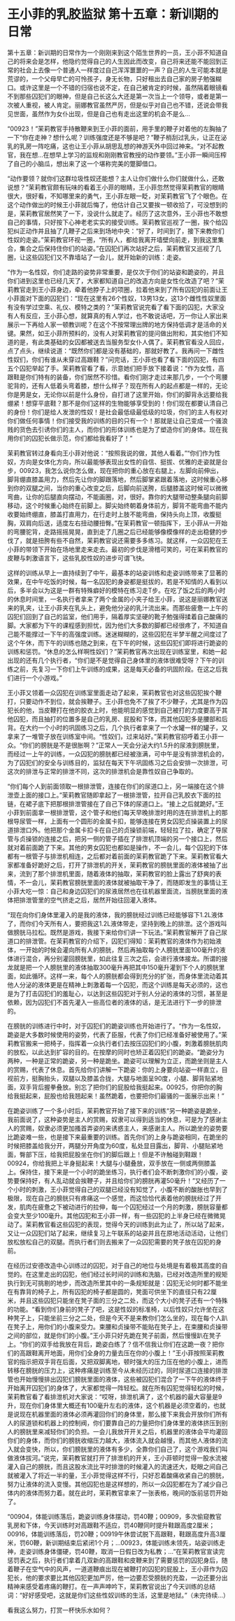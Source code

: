 # 王小菲的乳胶监狱 第十五章：新训期的日常

第十五章：新训期的日常作为一个刚刚来到这个陌生世界的一员，王小菲不知道自己的将来会是怎样，他隐约觉得自己的人生因此而改变，自己将来还能不能回到正常的社会上去像一个普通人一样度过自己浑浑噩噩的一声？自己的人生可能本就是荒谬的，一个父母早亡的可怜孩子，身无长物，只好租出去自己家的房子勉强糊口。或许这里是一个不错的归宿也说不定，在自己被肯定的时候，虽然隔着眼镜看不到那些囚犯们的眼神，但是自己长这么大还是第一次当上一个领导，或者是第一次被人重视，被人肯定。丽娜教官虽然严厉，但是似乎对自己也不错，还说会带我见世面，虽然作为女仆出现，但是自己也有走出这里的机会不是么…

“00923！”茉莉教官手持散鞭来到王小菲的面前，用手里的鞭子对着他的左胸抽了一下“你在走神？想什么呢？训练强度还是不够是吧？”鞭子梢刮过乳头，让正在泌乳的乳房一阵吃痛，这也让王小菲从胡思乱想的神游天外中回过神来。“对不起教官，我在想…在想早上学习的监规和刚刚教官教授的动作要领。”王小菲一瞬间压榨了自己的小脑瓜，想出来了这一个堪称完美的蹩脚借口。

“动作要领？就你们这群垃圾性奴还能想？主人让你们做什么你们就做什么，还敢说想？”茉莉教官颇有玩味的看着王小菲的眼睛，王小菲忽然觉得茉莉教官的眼睛很大，很好看，不知哪里来的勇气，王小菲左眼一眨，对茉莉教官飞了个眼色。在这个动作做出的时候王小菲就后悔了，他估计自己又要挨一顿收拾了，可没想到的是，茉莉教官居然笑了一下，没说什么就走了。经历了这次意外，王小菲也不敢想自己的事情，只好按下心神老老实实的接受训练。茉莉教官巡视了一圈，挨个给囚犯纠正动作并且抽了几鞭子之后来到场地中央：“好了，时间到了，接下来教你们性奴的走姿。”茉莉教官环视一圈，“所有人，都给我离开墙壁向前走，到我这里集合，集合之后保持住你们的站姿。”在囚犯们再次站好之后，茉莉教官又巡视了几圈，让这些囚犯们又不靠墙站了一会儿，就开始新的训练：走姿。

“作为一名性奴，你们走路的姿势非常重要，是仅次于你们的站姿和跪姿的，并且你们进到这里也已经几天了，大家都知道自己的改造方向是女性化改造了吧？”茉莉教官走到王小菲身边，牵着他脖子上的项圈，拉着他来到了所有囚犯的前面让王小菲面对下面的囚犯们：“现在这里有26个性奴，13男13女，这13个雌性性奴里面有没有学过空乘、礼仪、模特之类的？”茉莉教官说完看了看下面的囚犯，大家没有人有反应，王小菲心想，就算真的有人学过，也不敢说话吧，万一你让人家出来展示一下再给人家一顿教训呢？在这个不按常理出牌的地方保持低调才是活命的关键。果然，如王小菲所预料的，没有人对茉莉教官的提问做出附和，其实他们不知道的是，有此类基础的女囚都被送去当服务型女仆人偶了。茉莉教官看没人回应，点了点头，继续说道：“既然你们都是没有基础的，那就好教了。我再问一下雌性性奴们，你们有谁从未穿过高跟鞋？”问完话，王小菲也看了看下面的囚犯，有四五个囚犯举起了手。茉莉教官看了看，示意她们把手放下接着说：“作为女性，高跟鞋是你们特有的装备，你们居然不珍惜。看你们刚才走过来那几步，一个个弯腰驼背的，还有人低着头弯着膝，想什么样子？现在所有人的起点都是一样的，无论你是男是女，无论你以前是什么身份，自打进了这里开始，你们的脚背永远要给我绷紧！想穿平底鞋？那不是你们这样的生物能够享受到的！你们现在都要认清自己的身份！你们是给人发泄的性奴！是社会最低级最低级的垃圾，你们的主人有权对你们做任何事情！你们接受我的训练的目的只有一个！那就是让自己变成一个骚浪贱的货色去引诱你们的主人，而你们的形体训练也是为了塑造你们的身体。现在我用你们的囚犯长做示范，你们都给我看好了！”

茉莉教官转过身看向王小菲对他说：“按照我说的做，其他人看着。”“你们作为性奴，方向是女体化方向，所以最能够表现出女性的自信、挺拔、优雅的走姿就是台步，00923，我怎么说你怎么做，现在把你的重心放在右腿上，左脚向前伸出，脚背绷直膝盖用力，然后先让你的脚跟落地，然后脚掌紧跟着落地，这时候重心移到你的双腿之间，当你的重心改变之后，后脚向前送胯，后腿膝盖这时候可以微微弯曲，让你的后腿直向摆动，不能画圈，对，很好。靠你的大腿带动整条腿向前脚移动，这个时候重心始终在前脚上。脚尖始终朝着身体前方，脚背不能弯曲不能内收要始终绷直，膝盖打直用力，在行走时上肢不能弯曲，保持头向上顶，收腹挺胸，双肩向后送，适度左右扭动腰扭臀。”在茉莉教官一顿指挥下，王小菲从一开始的弯腰驼背，走路摇摇晃晃，直到走了几圈之后已经能够像模像样的走出稳健的步伐了，就是扭胯有些不自然，茉莉教官说还需要多多练习。就这样，一众囚犯在王小菲的带领下开始在场地里走来走去。最初的步伐是滑稽可笑的，可在茉莉教官的皮鞭与刺激语言下，这些乳胶性奴的进步可谓飞快。

这样的训练从早上一直持续到了中午，最基本的站姿训练和走姿训练带来了显著的效果，在中午吃饭的时候，每一名囚犯的身姿都是挺拔的，若是不知情的人看到以后，多半会以为这是一群有特殊癖好的模特在练习走T步。在吃了饭之后的两小时的休息时间里，一名执行者拿来了两个金属的小夹子给王小菲，说这是丽娜教官送来的乳夹，让王小菲夹在乳头上，避免他分泌的乳汁流出来。而那些疲惫一上午的囚犯们回到了自己的监室，他们用手，隔着厚实坚硬的靴子勉强得揉着自己酸痛的脚。大家都为下午的课程感到担忧，因为他们大多数的脚都已经很疼了，不知道自己能不能撑过一下午的高强度训练。迷迷糊糊的，这些囚犯在半梦半醒之间度过了这个午休，而下午的训练也随之到来，在下午的时候，这些囚犯们即将进行跪姿的训练和惩罚。“休息的怎么样啊性奴们？”茉莉教官再次出现在训练室里，和她一起出现的还有几个执行者，“你们是不是觉得自己身体里的液体很难受呀？下午的训练之前，先复习一下你们上午训练的成果，这是每天必备的巩固阶段。在这之后我们进行一个小游戏。”

王小菲又领着一众囚犯在训练室里面走动了起来，茉莉教官也对这些囚犯挨个鞭打，只要动作不到位，就会挨鞭子。王小菲也免不了挨了不少鞭子，尤其是作为囚犯长的他，当皮鞭打在他的胶衣上时，他能明显的感觉到自己被打的力度要高于其他囚犯，而且抽打的位置多是自己的乳房、屁股和下体，而其他囚犯多是腰部和后背。在大约一个小时的巩固练习之后，几个执行者拿来了一个水罐一样的罐子，又拿来了一堆管子放在训练室中间。“性奴们，过来站好。”茉莉教官招呼着王小菲一众。“你们的膀胱是不是很胀啊？”正常人一天会分泌大约1.5升的尿液到膀胱里，而经过一上午的训练，一众囚犯的膀胱都已经被涨满，可中午是没有排泄机会的，为了囚犯们的安全与训练目的，监狱在每天下午巩固练习之后会安排一次排泄，可这次的排泄与正常的排泄不同，这次的排泄机会是靠性奴自己争取的。

“你们每个人到前面领取一根排泄管，连接在你们的尿道口上，另一端接在这个排泄壶上面的接口上。”茉莉教官随即拿起了一根排泄管，拉开自己乳胶衣下面的拉链，在裙子底下把那根排泄管接在了自己下体的尿道口上。“接上之后就跪好。”王小菲到前面拿一根排泄管，这个管子和他们每天早晚排泄时用的连在排泄机上的那根导尿管一样，上面有一个圆形的金属卡扣，能够连接在男女囚犯贞操装置上的尿道排泄口外。他把那个金属卡扣卡在自己的贞操锁前端，轻轻拉了拉，确定了导尿管与贞操锁的连接之后，把另一侧的管子插在了排泄机顶端的另一个接口上，然后就对着前面跪了下来。其他的男女囚犯也都如是操作，不一会儿，每个囚犯的下体都有一根管子与排泄机相连，之后都对着前面的茉莉教官跪了下来。茉莉教官看大家都准备好跪好之后，打开了排泄机的开关，茉莉教官的膀胱里面的液体被抽了出来，流到了那个排泄机里面，随着液体的抽取，茉莉教官的脸上露出了舒爽的表情，不一会儿，茉莉教官膀胱里面的液体就被抽取干净了，而随即发生的事情让王小菲大吃一惊：自己和身边囚犯们的尿液居然也在往机器里面流，当膀胱里面的液体把排泄管里的空气挤走之后，居然开始往回灌入液体。

“现在向你们身体里灌入的是我的液体，我的膀胱经过训练已经能够容下1.2L液体了，而你们今天所有人，要把我这1.2L液体带走，坚持到晚上的排泄。这个游戏叫做膀胱马拉松。既然是游戏，我接下来给你们讲一下玩法。”茉莉教官解开了自己尿道口的排泄管。在茉莉教官的介绍下，囚犯们得知：茉莉教官的液体作为初始液体，一开始的时候会灌向所有人的膀胱，然后再抽取每个人膀胱里面100毫升的液体进行混合，再分别灌回膀胱里，如此往复三次之后，会进行液体接龙。所谓的接龙就是把一个人膀胱里的液体抽取300毫升再把其中150毫升灌到下个人的膀胱里面，如此循环。这样一来，每个人的膀胱都会得到充分的扩张，而身体里流动着其他人分泌的液体更是在精神上刺激着每一个囚犯，而这个训练是每天必须的，这也是为了打击囚犯们的羞耻心，以达到这些囚犯对于别人分泌的液体的习惯，甚至是依赖，因为囚犯们不首先灌入一些高位者的液体的话，是无法进行下一步的排泄的。

在膀胱的训练进行中时，对于囚犯们的跪姿训练也开始进行了。“作为一名性奴，跪姿是大多数时候使用的姿势，代表了臣服，代表了你们已经准备好被使用了。”茉莉教官搬来一把椅子，指挥着一众执行者们去按压囚犯们的小腹，刺激着膀胱肌肉的放松，以此达到扩容的目的。在按摩的同时也矫正着囚犯们的跪姿。“跪姿分为两种，一种是正常的跪姿，另一种是跪坐。跪姿可以理解为立正，而跪坐则是主人的赏赐，代表了休息。首先给你们讲解一下跪姿：你的上身要向站姿一样直立，目视前方，挺胸抬头，双腿以及膝盖合拢，大腿与地面呈90度，小腿、脚背贴紧地面，双手背后握拳叠放。别忘了把你们的屁股给我挺起来。00925，你把你的胸给我挺起来，屁股也给我翘起来！虽然跪着，也要把你们最骚的一面展示出来！”

在跪姿训练了一个多小时后，茉莉教官开始了接下来的训练“另一种跪姿是跪坐，我前面说了，这种姿势是主人的赏赐，奴隶可以得到适当的休息，可是为了感谢主人的赏赐，奴隶必须更加搔首弄姿的来诱惑主人，来感谢主人。所以跪坐的姿势要比跪姿难一些，也是接下来最重要的训练。首先你们的上身与跪姿相同，在跪坐的时候把膝盖给我分开，两腿分开角度为60度，私处显目露出，脚背、小腿贴紧地面，臀部下压，给我把屁股坐在你们的脚后跟上！但是不许触碰到鞋跟！00924，你给我把上半身挺起来！大腿与小腿叠放，双手放在一侧或两侧膝盖上。保持住，接下来是一个小时的跪坐练习，执行者们会不断刺激你们的小腹，姿势要保持好，有人乱动就会挨鞭子，并且给你们的膀胱再灌50毫升！”又经历了一个小时的刺激，王小菲觉得自己的双腿已经没有知觉了，小腹不断的酸胀也早到了极限，现在自己的膀胱只有疼痛这一个感觉，而这恰恰代表着他的膀胱经过了开发，肌肉在疲惫之下被动进行的拉伸，每一个囚犯经过一个月的刺激，膀胱容量都会变大至少100毫升。其他囚犯和王小菲一样，有一些囚犯的上半身已经在微微晃动了。茉莉教官看这些囚犯的表现，觉得今天的训练到此为止了，所以站了起来，又让一众囚犯们站了起来，继续复习上午联系的站姿并且在原地活动活动，让他们放松放松自己的双腿。而执行者们则去搬来了一众囚犯需要的凳子放在囚犯的身前。

在经历过安德改造中心训练过的囚犯，对于自己的地位与处境是有着极其高度的自觉的。在这里走出的囚犯，他们经过长时间的训练和洗脑，已经对改造所里的规矩执行到无可挑剔的地步，而改造所里其中的一条规矩就是：囚犯无论何时都不能坐在有靠背的椅子上，所有囚犯的椅子都是圆的，凳面可供坐下的直径只有22厘米，并且这些囚犯只能坐在凳子面的三分之二处，而这个大小的凳子还有一个特殊的功能。“看到你们身前的凳子了吧，这是性奴的标准椅，以后性奴只允许坐在这种凳子上，只能坐前三分之二处，但是今天不是来教你们怎么坐的，现在每个人趴在凳子上，用你们的小腹来受力。束腰和贞操带不能贴在凳子上，在束腰和贞操带之间的部位，就是你们的小腹。”王小菲只好先跪在凳子前面，然后慢慢趴在凳子上。“你们的双手给我放在背后，跪姿白练了？信不信我让你们在这跪一夜？把你们的高跟鞋离开地面，用你们全身的力量去压在你的小腹上！”王小菲按照茉莉教官的指示把双手背在后面，又把双脚离地，顿时强大的压力压在他的小腹上，进而转移在膀胱的压力上，这种疼痛是训练至今从未经历过的，同时尿道口连接的排泄管也开始慢慢排出囚犯们膀胱里面的液体，这些被囚犯们混合了一下午的液体终于开始离开囚犯们的身体了，大家都觉得一阵轻松。就在所有囚犯觉得轻松的时候，茉莉教官看了看排泄机对大家说：“哎呀，排泄机满了，这个机器的最大容量是9升，现在你们身体里大概还有100毫升左右的液体，这个机器是必须空着的，也就是说现在机器里面的液体必须再灌回你们的身体里，那么接下来我会开放你们所有人的尿道锁和机器上的控制阀，你们要靠自己的力量把你们身体里的液体挤压到别人的膀胱里来减轻你们的负担。一会儿我放开开关之后，机器里的液体会平均灌回你们的身体，而你们的膀胱收缩压力越大，液体流入就会越慢，而其他人液体的流入就会变快，所以，你们膀胱里的液体有多少，全靠你们自己了，这个游戏我们叫做液体拔河。”说完，茉莉教官就打开了排泄机的开关，王小菲顿时觉得一股水流被灌入自己的膀胱，而且这股水流比平时排泄的时候灌入的流速还大，眨眼之间自己就被灌入了将近一半的量，王小菲觉得这样不行，只好忍着酸痛收紧自己的膀胱，努力让液体的流入变慢。其他囚犯也是这样想的，所以一众囚犯都在为了减少自己体内的液体而努力着。就在此时，茉莉教官拿来了一张表格，晚间的饭前惩罚开始了。

“00904，体能训练落后，跪姿训练身体摆动，罚40鞭；00909，多次偷窥教官乳房和下体，今天训练时对高跟鞋不适应，罚40鞭同时提升鞋跟高度2厘米；00916，体能训练落后，罚20鞭；00919午休尝试脱下高跟鞋，鞋跟高度升高3厘米，罚60鞭，新训期结束后紧闭1个月；…00923，体能训练未领先，站姿训练走神，走姿训练身体僵硬，罚40鞭，取消一日假日改为私教；…”在茉莉教官宣读完惩罚表之后，执行者们拿着几双新的高跟鞋和皮鞭来到了需要惩罚的囚犯身后，随着鞭子在空气中的风声，一道道鞭痕出现在被鞭打的囚犯的屁股上，王小菲作为囚犯长，他的要求要比其他囚犯更加严厉，他一边要忍受膀胱的充盈，一边还要分出精神来感受着疼痛的鞭打。在一声声呻吟下，茉莉教官说出了今天训练的总结词：“好好感受吧，这就是你们这些性奴训练的生活，这里是地狱。”（未完待续…）

看我这么努力，打赏一杯快乐水如何？ 

  

